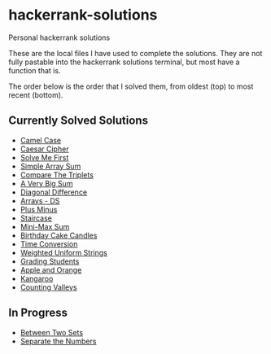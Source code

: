 # hackerrank-solutions
Personal hackerrank solutions

These are the local files I have used to complete the solutions. They are not fully pastable into the hackerrank solutions terminal, but most have a function that is.

The order below is the order that I solved them, from oldest (top) to most recent (bottom).

## Currently Solved Solutions
- [Camel Case](https://www.hackerrank.com/challenges/camelcase/problem)
- [Caesar Cipher](https://www.hackerrank.com/challenges/caesar-cipher-1/problem)
- [Solve Me First](https://www.hackerrank.com/challenges/solve-me-first/problem)
- [Simple Array Sum](https://www.hackerrank.com/challenges/simple-array-sum/problem)
- [Compare The Triplets](https://www.hackerrank.com/challenges/compare-the-triplets/problem)
- [A Very Big Sum](https://www.hackerrank.com/challenges/a-very-big-sum/problem)
- [Diagonal Difference](https://www.hackerrank.com/challenges/diagonal-difference/problem)
- [Arrays - DS](https://www.hackerrank.com/challenges/arrays-ds/problem)
- [Plus Minus](https://www.hackerrank.com/challenges/plus-minus/problem)
- [Staircase](https://www.hackerrank.com/challenges/staircase/problem)
- [Mini-Max Sum](https://www.hackerrank.com/challenges/mini-max-sum/problem)
- [Birthday Cake Candles](https://www.hackerrank.com/challenges/birthday-cake-candles/problem)
- [Time Conversion](https://www.hackerrank.com/challenges/time-conversion/problem)
- [Weighted Uniform Strings](https://www.hackerrank.com/challenges/weighted-uniform-string/problem)
- [Grading Students](https://www.hackerrank.com/challenges/grading/problem)
- [Apple and Orange](https://www.hackerrank.com/challenges/apple-and-orange/problem)
- [Kangaroo](https://www.hackerrank.com/challenges/kangaroo/problem)
- [Counting Valleys](https://www.hackerrank.com/challenges/counting-valleys/problem)

## In Progress
- [Between Two Sets](https://www.hackerrank.com/challenges/between-two-sets/problem)
- [Separate the Numbers](https://www.hackerrank.com/challenges/separate-the-numbers/problem)
